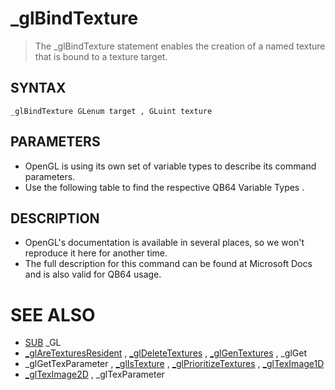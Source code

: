 # _glBindTexture
> The _glBindTexture statement enables the creation of a named texture that is bound to a texture target.

## SYNTAX
`_glBindTexture GLenum target , GLuint texture`

## PARAMETERS
* OpenGL is using its own set of variable types to describe its command parameters.
* Use the following table to find the respective QB64 Variable Types .


## DESCRIPTION
* OpenGL's documentation is available in several places, so we won't reproduce it here for another time.
* The full description for this command can be found at Microsoft Docs and is also valid for QB64 usage.


# SEE ALSO
* [SUB](SUB.md) _GL
* [_glAreTexturesResident](_glAreTexturesResident.md) , [_glDeleteTextures](_glDeleteTextures.md) , [_glGenTextures](_glGenTextures.md) , _glGet
* _glGetTexParameter , [_glIsTexture](_glIsTexture.md) , [_glPrioritizeTextures](_glPrioritizeTextures.md) , [_glTexImage1D](_glTexImage1D.md)
* [_glTexImage2D](_glTexImage2D.md) , _glTexParameter

